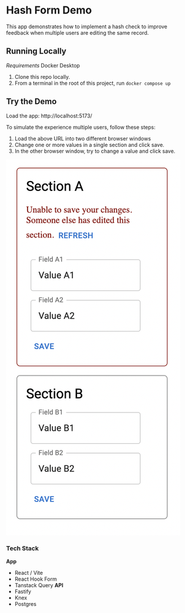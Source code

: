 # Hash Form Demo
This app demonstrates how to implement a hash check to improve feedback when multiple users are editing the same record.

## Running Locally
*Requirements*
Docker Desktop

1. Clone this repo locally.
2. From a terminal in the root of this project, run `docker compose up`

## Try the Demo
Load the app: http://localhost:5173/

To simulate the experience multiple users, follow these steps:
1. Load the above URL into two different browser windows
2. Change one or more values in a single section and click save.
3. In the other browser window, try to change a value and click save.

![App Screenshot](demo/app.png)

### Tech Stack
**App**
- React / Vite
- React Hook Form
- Tanstack Query
**API**
- Fastify
- Knex
- Postgres
